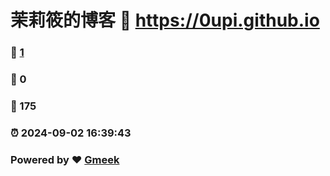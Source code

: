 # 茉莉筱的博客 :link: https://0upi.github.io 
### :page_facing_up: [1](https://0upi.github.io/tag.html) 
### :speech_balloon: 0 
### :hibiscus: 175 
### :alarm_clock: 2024-09-02 16:39:43 
### Powered by :heart: [Gmeek](https://github.com/0upi)
